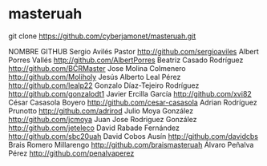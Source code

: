 # masteruah
git clone https://github.com/cyberjamonet/masteruah.git

NOMBRE 	                  GITHUB
Sergio Avilés Pastor  	  http://github.com/sergioaviles
Albert Porres Vallés  	  http://github.com/AlbertPorres
Beatriz Casado Rodríguez  	http://github.com/BCRMaster
Jose Molina Colmenero   	http://github.com/Moliholy
Jesús Alberto Leal Pérez  http://github.com/lealp22
Gonzalo Díaz-Tejeiro Rodríguez  	http://github.com/gonzalodt1
Javier Ercilla García   	http://github.com/xvi82
César Casasola Boyero  	  http://github.com/cesar-casasola
Adrian Rodríguez Prunotto  	http://github.com/adrirod
Julio Moya González  	    http://github.com/jcmoya
Juan Jose Rodriguez González   	http://github.com/jeteleco
David Rabade Fernández   	http://github.com/sbc20uah
David Cobos Ausín  	      http://github.com/davidcbs
Brais Romero Millarengo   http://github.com/braismasteruah
Álvaro Peñalva Pérez   	  http://github.com/penalvaperez

